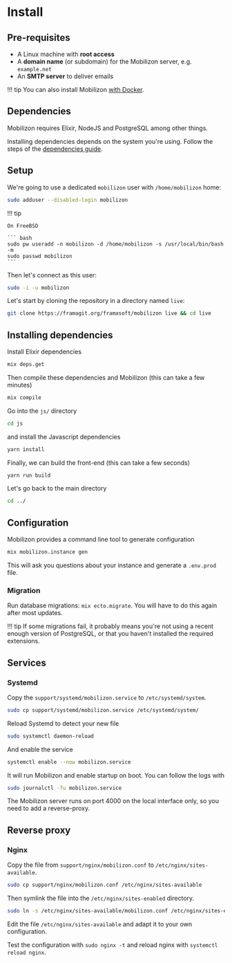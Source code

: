 # Install

## Pre-requisites

* A Linux machine with **root access**
* A **domain name** (or subdomain) for the Mobilizon server, e.g. `example.net`
* An **SMTP server** to deliver emails 

!!! tip
    You can also install Mobilizon [with Docker](docker.md).

## Dependencies

Mobilizon requires Elixir, NodeJS and PostgreSQL among other things.  

Installing dependencies depends on the system you're using. Follow the steps of the [dependencies guide](dependencies.md).

## Setup

We're going to use a dedicated `mobilizon` user with `/home/mobilizon` home:
```bash
sudo adduser --disabled-login mobilizon
```

!!! tip

    On FreeBSD
    
    ``` bash
    sudo pw useradd -n mobilizon -d /home/mobilizon -s /usr/local/bin/bash -m 
    sudo passwd mobilizon
    ```

Then let's connect as this user:

```bash
sudo -i -u mobilizon
```

Let's start by cloning the repository in a directory named `live`:

```bash
git clone https://framagit.org/framasoft/mobilizon live && cd live
```


## Installing dependencies

Install Elixir dependencies

```bash
mix deps.get
```

Then compile these dependencies and Mobilizon (this can take a few minutes)

```bash
mix compile
```

Go into the `js/` directory

```bash
cd js
```

and install the Javascript dependencies

```bash
yarn install
```

Finally, we can build the front-end (this can take a few seconds)
```bash
yarn run build
```

Let's go back to the main directory
```bash
cd ../
```

## Configuration

Mobilizon provides a command line tool to generate configuration

```bash
mix mobilizon.instance gen
```

This will ask you questions about your instance and generate a `.env.prod` file.


### Migration

Run database migrations: `mix ecto.migrate`. You will have to do this again after most updates.

!!! tip
    If some migrations fail, it probably means you're not using a recent enough version of PostgreSQL, or that you haven't installed the required extensions.

## Services

### Systemd

Copy the `support/systemd/mobilizon.service` to `/etc/systemd/system`.

```bash
sudo cp support/systemd/mobilizon.service /etc/systemd/system/
```

Reload Systemd to detect your new file

```bash
sudo systemctl daemon-reload
```

And enable the service

```bash
systemctl enable --now mobilizon.service
```

It will run Mobilizon and enable startup on boot. You can follow the logs with

```bash
sudo journalctl -fu mobilizon.service
```

The Mobilizon server runs on port 4000 on the local interface only, so you need to add a reverse-proxy.

## Reverse proxy

### Nginx

Copy the file from `support/nginx/mobilizon.conf` to `/etc/nginx/sites-available`.

```bash
sudo cp support/nginx/mobilizon.conf /etc/nginx/sites-available
```

Then symlink the file into the `/etc/nginx/sites-enabled` directory.

```bash
sudo ln -s /etc/nginx/sites-available/mobilizon.conf /etc/nginx/sites-enabled/
```

Edit the file `/etc/nginx/sites-available` and adapt it to your own configuration.

Test the configuration with `sudo nginx -t` and reload nginx with `systemctl reload nginx`.
